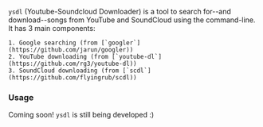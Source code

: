 
`ysdl` (Youtube-Soundcloud Downloader) is a tool to search for--and download--songs from YouTube and SoundCloud using the command-line. It has 3 main components:

    1. Google searching (from [`googler`](https://github.com/jarun/googler))
    2. YouTube downloading (from [`youtube-dl`](https://github.com/rg3/youtube-dl))
    3. SoundCloud downloading (from [`scdl`](https://github.com/flyingrub/scdl))

### Usage
Coming soon! `ysdl` is still being developed :)
